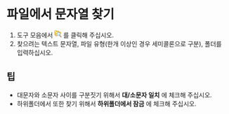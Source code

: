 # 파일에서 문자열 찾기

1. 도구 모음에서 ![Find in Files](../../images/grep.png)
를 클릭해 주십시오.
2. 찾으려는 텍스트 문자열, 파일 유형(한개 이상인 경우 세미콜론으로 구분), 폴더를 입력하십시오.

## 팁

- 대문자와 소문자 사이를 구분짓기 위해서 **대/소문자 일치** 에 체크해 주십시오.
- 하위폴더에서 또한 찾기 위해서 **하위폴더에서 잠금** 에 체크해 주십시오.
